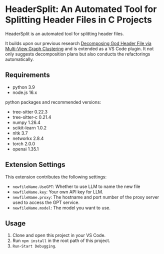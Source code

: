 # HeaderSplit: An Automated Tool for Splitting Header Files in C Projects

HeaderSplit is an automated tool for splitting header files.

It builds upon our previous research [Decomposing God Header File via Multi-View Graph Clustering](https://arxiv.org/abs/2406.16487) and is extended as a VS Code plugin. 
It not only suggests decomposition plans but also conducts the refactorings automatically.


## Requirements

* python 3.9
* node.js 16.x

python packages and recommended versions:
* tree-sitter               0.22.3                   
* tree-sitter-c             0.21.4 
* numpy                     1.26.4                 
* scikit-learn              1.0.2            
* nltk                      3.7
* networkx                  2.8.4
* torch                     2.0.0
* openai                    1.35.1

## Extension Settings

This extension contributes the following settings:

* `newfileName.UseGPT`: Whether to use LLM to name the new file
* `newfileName.key`: Your own API key for LLM.
* `newfileName.proxy`: The hostname and port number of the proxy server used to access the GPT service.
* `newfileName.model`: The model you want to use.

## Usage

1. Clone and open this project in your VS Code.
2. Run `npm install` in the root path of this project.
3. `Run`-`Start Debugging`.

